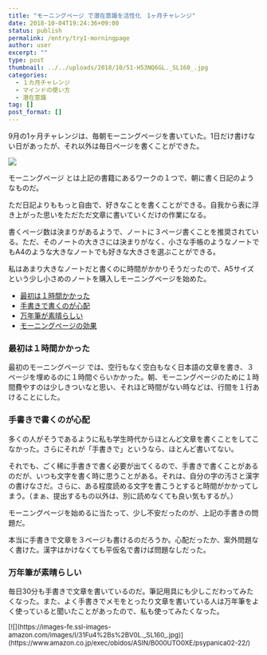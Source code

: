 ```yaml
---
title: "モーニングページ で潜在意識を活性化　1ヶ月チャレンジ"
date: 2018-10-04T19:24:36+09:00
status: publish
permalink: /entry/try1-morningpage
author: user
excerpt: ""
type: post
thumbnail: ../../uploads/2018/10/51-H53NQ6GL._SL160_.jpg
categories:
  - １カ月チャレンジ
  - マインドの使い方
  - 潜在意識
tag: []
post_format: []
---
```


9月の1ヶ月チャレンジは、毎朝モーニングページを書いていた。1日だけ書けない日があったが、それ以外は毎日ページを書くことができた。

[![](https://images-fe.ssl-images-amazon.com/images/I/51-H53NQ6GL._SL160_.jpg)](http://www.amazon.co.jp/exec/obidos/asin/4763136038/psypanica02-22/)

モーニングページ とは上記の書籍にあるワークの１つで、朝に書く日記のようなものだ。

ただ日記よりももっと自由で、好きなことを書くことができる。自我から表に浮き上がった思いをただただ文章に書いていくだけの作業になる。

書くページ数は決まりがあるようで、ノートに３ページ書くことを推奨されている。ただ、そのノートの大きさには決まりがなく、小さな手帳のようなノートでもA4のような大きなノートでも好きな大きさを選ぶことができる。

私はあまり大きなノートだと書くのに時間がかかりそうだったので、A5サイズという少し小さめのノートを購入しモーニングページを始めた。

- [最初は１時間かかった](#%E6%9C%80%E5%88%9D%E3%81%AF%EF%BC%91%E6%99%82%E9%96%93%E3%81%8B%E3%81%8B%E3%81%A3%E3%81%9F)
- [手書きで書くのが心配](#%E6%89%8B%E6%9B%B8%E3%81%8D%E3%81%A7%E6%9B%B8%E3%81%8F%E3%81%AE%E3%81%8C%E5%BF%83%E9%85%8D)
- [万年筆が素晴らしい](#%E4%B8%87%E5%B9%B4%E7%AD%86%E3%81%8C%E7%B4%A0%E6%99%B4%E3%82%89%E3%81%97%E3%81%84)
- [モーニングページの効果](#%E3%83%A2%E3%83%BC%E3%83%8B%E3%83%B3%E3%82%B0%E3%83%9A%E3%83%BC%E3%82%B8%E3%81%AE%E5%8A%B9%E6%9E%9C)

### 最初は１時間かかった

最初のモーニングページ では、空行もなく空白もなく日本語の文章を書き、３ページを埋めるのに１時間ぐらいかかった。朝、モーニングページのために１時間費やすのは少しきついなと思い、それほど時間がない時などは、行間を１行あけることにした。

### 手書きで書くのが心配

多くの人がそうであるように私も学生時代からほとんど文章を書くことをしてこなかった。さらにそれが「手書きで」というなら、ほとんど書いてない。

それでも、ごく稀に手書きで書く必要が出てくるので、手書きで書くことがあるのだが、いつも文字を書く時に思うことがある。それは、自分の字の汚さと漢字の書けなさだ。さらに、ある程度読める文字を書こうとすると時間がかかってしまう。（まぁ、提出するもの以外は、別に読めなくても良い気もするが。）

モーニングページを始めるに当たって、少し不安だったのが、上記の手書きの問題だ。

本当に手書きで文章を３ページも書けるのだろうか。心配だったか、案外問題なく書けた。漢字はかけなくても平仮名で書けば問題なしだった。

### 万年筆が素晴らしい

毎日30分も手書きで文章を書いているのだ。筆記用具にも少しこだわってみたくなった。また、よく手書きでメモをとったり文章を書いている人は万年筆をよく使っていると聞いたことがあったので、私も使ってみたくなった。

<div class="kaerebalink-box" style="text-align:left;padding-bottom:20px;font-size:small;zoom: 1;overflow: hidden;"><div class="kaerebalink-image" style="float:left;margin:0 15px 10px 0;">[![](https://images-fe.ssl-images-amazon.com/images/I/31Fu4%2Bs%2BV0L._SL160_.jpg)](https://www.amazon.co.jp/exec/obidos/ASIN/B000UTO0XE/psypanica02-22/)</div><div class="kaerebalink-info" style="line-height:120%;zoom: 1;overflow: hidden;"><div class="kaerebalink-name" style="margin-bottom:10px;line-height:120%">[LAMY ラミー 万年筆 ペン先EF(極細字) サファリ イエロー L18-EF 両用式 コンバーター別売 正規輸入品](https://www.amazon.co.jp/exec/obidos/ASIN/B000UTO0XE/psypanica02-22/)<div class="kaerebalink-powered-date" style="font-size:8pt;margin-top:5px;font-family:verdana;line-height:120%">posted with [カエレバ](https://kaereba.com)</div></div><div class="kaerebalink-detail" style="margin-bottom:5px;"> LAMY 2012-12-10 </div><div class="kaerebalink-link1" style="margin-top:10px;"><div class="shoplinkamazon" style="display:inline;margin-right:5px">[Amazon](https://www.amazon.co.jp/gp/search?keywords=LAMY&__mk_ja_JP=%E3%82%AB%E3%82%BF%E3%82%AB%E3%83%8A&tag=psypanica02-22)</div><div class="shoplinkrakuten" style="display:inline;margin-right:5px">[楽天市場](https://hb.afl.rakuten.co.jp/hgc/16c2f0d7.b600e952.16c2f0d8.0750ca08/?pc=https%3A%2F%2Fsearch.rakuten.co.jp%2Fsearch%2Fmall%2FLAMY%2F-%2Ff.1-p.1-s.1-sf.0-st.A-v.2%3Fx%3D0%26scid%3Daf_ich_link_urltxt%26m%3Dhttp%3A%2F%2Fm.rakuten.co.jp%2F)</div></div></div><div class="booklink-footer" style="clear: left"></div></div>上記のLAMYサファリの黄色を購入し使ってみた。とても良かった。書き心地がかなりよく、ペンをノートに置いただけで字が書け、文字を書くのに全く力を入れる必要がない。

長い文章を書いていると、私の書き方が悪いのかもしれないが、ボールペンだと疲れてしまう。万年筆だと、、力を入れる必要がないせいか、全く手に負荷がかからず、非常に楽だ。手書きで書くのが楽しさすら感じた。

### モーニングページの効果

書き始めた頃は1日の予定に関すること、今日はどうしようか等のことが多かったが、２週間ぐらいから内面から浮き出てくる感情というか思いというか、そういうのが増えてきた気がする。無意識が活性化しているのかもしれないと思った。

無意識にあるものを意識に上げるとそれは制御可能になる。

この考えの基、無意識の使い方、つまりマインドの使い方の鍛錬を行なっているつもりだ。そういった意味でもモーニングページ は非常に効果的に感じた。続けたいと思う。
